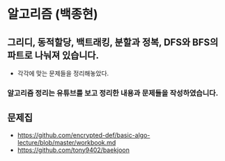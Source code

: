 # 알고리즘 (백종현)
## 그리디, 동적할당, 백트래킹, 분할과 정복, DFS와 BFS의 파트로 나눠져 있습니다.
- 각각에 맞는 문제들을 정리해놓았다.
### 알고리즘 정리는 유튜브를 보고 정리한 내용과 문제들을 작성하였습니다.


## 문제집
- https://github.com/encrypted-def/basic-algo-lecture/blob/master/workbook.md
- https://github.com/tony9402/baekjoon
